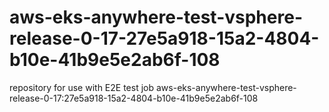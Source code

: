 # aws-eks-anywhere-test-vsphere-release-0-17-27e5a918-15a2-4804-b10e-41b9e5e2ab6f-108
repository for use with E2E test job aws-eks-anywhere-test-vsphere-release-0-17:27e5a918-15a2-4804-b10e-41b9e5e2ab6f-108
